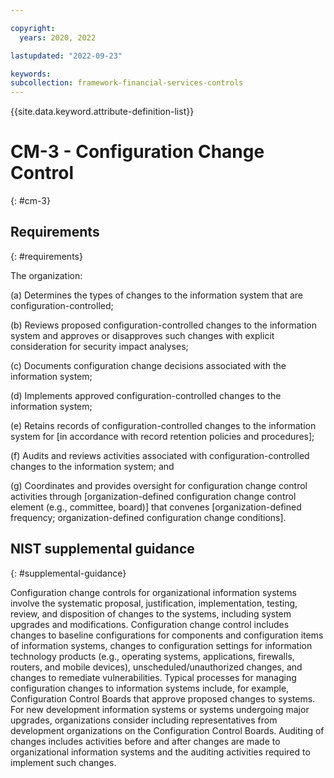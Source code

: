 ```yaml
---

copyright:
  years: 2020, 2022

lastupdated: "2022-09-23"

keywords: 
subcollection: framework-financial-services-controls
---
```


{{site.data.keyword.attribute-definition-list}}

# CM-3 - Configuration Change Control
{: #cm-3}

## Requirements
{: #requirements}

The organization:

(a) Determines the types of changes to the information system that are configuration-controlled;

(b) Reviews proposed configuration-controlled changes to the information system and approves or disapproves such changes with explicit consideration for security impact analyses;

(c) Documents configuration change decisions associated with the information system;

(d) Implements approved configuration-controlled changes to the information system;

(e) Retains records of configuration-controlled changes to the information system for [in accordance with record retention policies and procedures];

(f) Audits and reviews activities associated with configuration-controlled changes to the information system; and

(g) Coordinates and provides oversight for configuration change control activities through [organization-defined configuration change control element (e.g., committee, board)] that convenes [organization-defined frequency; organization-defined configuration change conditions].

## NIST supplemental guidance
{: #supplemental-guidance}

Configuration change controls for organizational information systems involve the systematic proposal, justification, implementation, testing, review, and disposition of changes to the systems, including system upgrades and modifications. Configuration change control includes changes to baseline configurations for components and configuration items of information systems, changes to configuration settings for information technology products (e.g., operating systems, applications, firewalls, routers, and mobile devices), unscheduled/unauthorized changes, and changes to remediate vulnerabilities. Typical processes for managing configuration changes to information systems include, for example, Configuration Control Boards that approve proposed changes to systems. For new development information systems or systems undergoing major upgrades, organizations consider including representatives from development organizations on the Configuration Control Boards. Auditing of changes includes activities before and after changes are made to organizational information systems and the auditing activities required to implement such changes.

